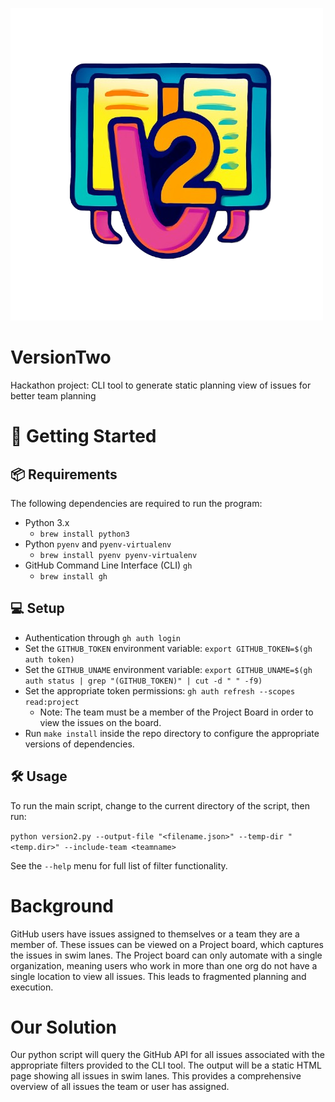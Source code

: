 ![App icon](images/FullSizeIcon.png)

# VersionTwo
Hackathon project: CLI tool to generate static planning view of issues for better team planning

# 🚀 Getting Started
## 📦 Requirements
The following dependencies are required to run the program:
- Python 3.x
  - `brew install python3`
- Python `pyenv` and `pyenv-virtualenv`
  -  `brew install pyenv pyenv-virtualenv`
- GitHub Command Line Interface (CLI) `gh`
  - `brew install gh`

## 💻 Setup
- Authentication through `gh auth login`
- Set the `GITHUB_TOKEN` environment variable: `export GITHUB_TOKEN=$(gh auth token)`
- Set the `GITHUB_UNAME` environment variable: `export GITHUB_UNAME=$(gh auth status | grep "(GITHUB_TOKEN)" | cut -d " " -f9)`
- Set the appropriate token permissions: `gh auth refresh --scopes read:project`
  - Note: The team must be a member of the Project Board in order to view the issues on the board.
- Run `make install` inside the repo directory to configure the appropriate versions of dependencies.

## 🛠 Usage
To run the main script, change to the current directory of the script, then run:

`python version2.py --output-file "<filename.json>" --temp-dir "<temp.dir>" --include-team <teamname>`

See the `--help` menu for full list of filter functionality.

# Background
GitHub users have issues assigned to themselves or a team they are a member of. These issues can be viewed on a 
Project board, which captures the issues in swim lanes. The Project board can only automate with a single organization,
meaning users who work in more than one org do not have a single location to view all issues. This leads to fragmented
planning and execution.

# Our Solution
Our python script will query the GitHub API for all issues associated with the appropriate filters provided to the CLI
tool. The output will be a static HTML page showing all issues in swim lanes. This provides a comprehensive overview
of all issues the team or user has assigned. 
